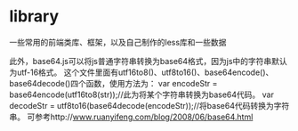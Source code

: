 # library
一些常用的前端类库、框架，以及自己制作的less库和一些数据


此外，base64.js可以将js普通字符串转换为base64格式，因为js中的字符串默认为utf-16格式。
这个文件里面有utf16to8()、utf8to16()、base64encode()、base64decode()四个函数，使用方法为：
  var encodeStr = base64encode(utf16to8(str));//此为将某个字符串转换为base64代码。
  var decodeStr = utf8to16(base64decode(encodeStr));//将base64代码转换为字符串。
可参考http://www.ruanyifeng.com/blog/2008/06/base64.html
